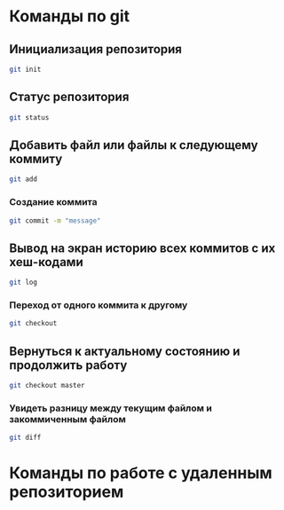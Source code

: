 # Команды по git

## Инициализация репозитория

```sh
git init
```

## Статус репозитория

```sh
git status
```

## Добавить файл или файлы к следующему коммиту

```sh
git add
```

### Создание коммита

```sh
git commit -m "message"
```
## Вывод на экран историю всех коммитов с их хеш-кодами

```sh
git log
```

### Переход от одного коммита к другому

```sh
git checkout
```

## Вернуться к актуальному состоянию и продолжить работу

```sh
git checkout master
```

### Увидеть разницу между текущим файлом и закоммиченным файлом

```sh
git diff
```
# Команды по работе с удаленным репозиторием
